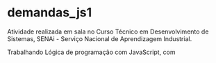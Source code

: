 # demandas_js1

Atividade realizada em sala no Curso Técnico em Desenvolvimento de Sistemas, SENAi - Serviço Nacional de Aprendizagem Industrial.

Trabalhando Lógica de programação com JavaScript, com <script> externo.😄

  
js_1

![jss_1](https://user-images.githubusercontent.com/92833379/149683241-4564f8c9-e279-4c92-a4af-3bf533a9851a.png)

  
js_2 
  
![js_2](https://user-images.githubusercontent.com/92833379/149683254-ae031f48-bc19-4a4d-ae27-90d9c1103846.png)
  
  
js_3
  
![js_3](https://user-images.githubusercontent.com/92833379/149683277-c740d6cc-7f28-4ed1-8ed8-3a2265ce32e6.png)

  
js_4
  
![js_4](https://user-images.githubusercontent.com/92833379/149683285-0cccda97-c893-4d44-9f4b-dc3219a319ad.png)

  
js_5
  
![js_5](https://user-images.githubusercontent.com/92833379/149683299-d84d8e98-3fdd-47d7-8075-521828be83fc.png)

  
js_6
  
![js_6](https://user-images.githubusercontent.com/92833379/149683315-49a8463b-247e-438e-8bc4-f4d47a114d64.png)

  
js_7[1]
  
![js_7_1](https://user-images.githubusercontent.com/92833379/149683378-f5882014-e080-4e42-b8ac-8591999b31ae.png)

  
js_7[2]
  
![js7_2](https://user-images.githubusercontent.com/92833379/149683381-3e7552ef-681e-4320-914f-6d94e58c0e93.png)

  
js_7[3]
  
![js7_3](https://user-images.githubusercontent.com/92833379/149683389-3f4f6e3b-c6ed-4706-b05e-e5a6cded99f8.png)

  
js_8[1]
  
![js8_1](https://user-images.githubusercontent.com/92833379/149683394-a9acbd23-1b1b-4f07-87c7-a9356577b3f9.png)

  
js_8[2]
  
![js8_2](https://user-images.githubusercontent.com/92833379/149683409-e61380a1-93f1-4a33-a2b9-d87b84e50ec3.png)

Muito obrigado! 😄

